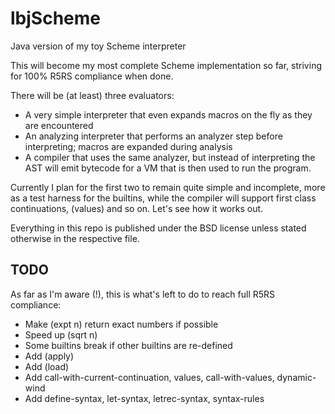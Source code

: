 lbjScheme
=========

Java version of my toy Scheme interpreter

This will become my most complete Scheme implementation so far, striving for 100% R5RS compliance when done.

There will be (at least) three evaluators:

* A very simple interpreter that even expands macros on the fly as they are encountered
* An analyzing interpreter that performs an analyzer step before interpreting; macros are expanded during analysis
* A compiler that uses the same analyzer, but instead of interpreting the AST will emit bytecode for a VM that is then used to run the program.

Currently I plan for the first two to remain quite simple and incomplete, more as a test harness for the builtins, while the compiler
will support first class continuations, (values) and so on. Let's see how it works out.

Everything in this repo is published under the BSD license unless stated otherwise in the respective file.

## TODO

As far as I'm aware (!), this is what's left to do to reach full R5RS compliance:

* Make (expt n) return exact numbers if possible
* Speed up (sqrt n)
* Some builtins break if other builtins are re-defined
* Add (apply)
* Add (load)
* Add call-with-current-continuation, values, call-with-values, dynamic-wind
* Add define-syntax, let-syntax, letrec-syntax, syntax-rules

